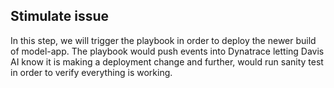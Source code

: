 ## Stimulate issue
In this step, we will trigger the playbook in order to deploy the newer build of model-app. The playbook would push events into Dynatrace letting Davis AI know it is making a deployment change and further, would run sanity test in order to verify everything is working.

